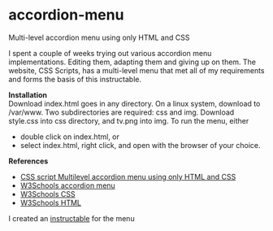 # accordion-menu
Multi-level accordion menu using only HTML and CSS

I spent a couple of weeks trying out various accordion menu implementations. Editing them, adapting them and giving up on them. The website, CSS Scripts, has a multi-level menu that met all of my requirements and forms the basis of this instructable.

<b>Installation</b></br>
Download index.html goes in any directory. On a linux system, download to /var/www. Two subdirectories are required: css and img. Download style.css into css directory, and tv.png into img. To run the menu, either 
<ul><li>double click on index.html, or</li>
<li>select index.html, right click, and open with the browser of your choice.</li></ul> 

<b>References</b><br>
<ul><li><a href="http://www.cssscript.com/multilevel-accordion-menu-with-plain-html-css/">CSS script Multilevel accordion menu using only HTML and CSS</a></li>
<li><a href="http://www.w3schools.com/howto/howto_js_accordion.asp">W3Schools accordion menu</a></li>
<li><a href="http://www.w3schools.com/css/default.asp">W3Schools CSS</a></li>
<li><a href="http://www.w3schools.com/html/default.asp">W3Schools HTML</a></li></ul>

I created an <a href="http://www.instructables.com/id/Accordion-Menu/">instructable</a> for the menu
